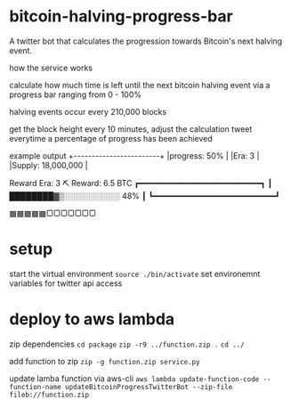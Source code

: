# bitcoin-halving-progress-bar
A twitter bot that calculates the progression towards Bitcoin's next halving event.


how the service works

calculate how much time is left until the next bitcoin halving event via a progress bar ranging from 0 - 100%

halving events occur every 210,000 blocks

get the block height every 10 minutes,
adjust the calculation
tweet everytime a percentage of progress has been achieved

example output
+------------------------+
|progress: 50%           |
|Era: 3                  |
|Supply: 18,000,000      |


Reward Era: 3
⛏ Reward: 6.5 BTC
┏━━━━━━━━━━━━━━━━━━━━━━━━━━┓
┃ ████████▓▒░░░░░░░░░░ 48% ┃
┗━━━━━━━━━━━━━━━━━━━━━━━━━━┛

▩▩▩▩▩▢▢▢▢▢▢▢

# setup
start the virtual environment
`source ./bin/activate`
set environemnt variables for twitter api access

# deploy to aws lambda
zip dependencies
`cd package`
`zip -r9 ../function.zip .`
`cd ../`

add function to zip
`zip -g function.zip service.py`

update lamba function via aws-cli
`aws lambda update-function-code --function-name updateBitcoinProgressTwitterBot --zip-file fileb://function.zip`


